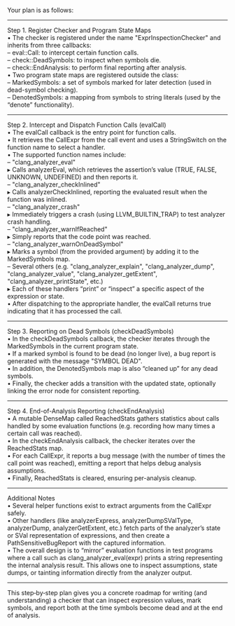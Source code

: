 Your plan is as follows:

------------------------------------------------------------
Step 1. Register Checker and Program State Maps  
  • The checker is registered under the name "ExprInspectionChecker" and inherits from three callbacks:  
    – eval::Call: to intercept certain function calls.  
    – check::DeadSymbols: to inspect when symbols die.  
    – check::EndAnalysis: to perform final reporting after analysis.  
  • Two program state maps are registered outside the class:  
    – MarkedSymbols: a set of symbols marked for later detection (used in dead-symbol checking).  
    – DenotedSymbols: a mapping from symbols to string literals (used by the “denote” functionality).

------------------------------------------------------------
Step 2. Intercept and Dispatch Function Calls (evalCall)  
  • The evalCall callback is the entry point for function calls.  
  • It retrieves the CallExpr from the call event and uses a StringSwitch on the function name to select a handler.  
  • The supported function names include:  
    – "clang_analyzer_eval"  
        ▸ Calls analyzerEval, which retrieves the assertion’s value (TRUE, FALSE, UNKNOWN, UNDEFINED) and then reports it.  
    – "clang_analyzer_checkInlined"  
        ▸ Calls analyzerCheckInlined, reporting the evaluated result when the function was inlined.  
    – "clang_analyzer_crash"  
        ▸ Immediately triggers a crash (using LLVM_BUILTIN_TRAP) to test analyzer crash handling.  
    – "clang_analyzer_warnIfReached"  
        ▸ Simply reports that the code point was reached.  
    – "clang_analyzer_warnOnDeadSymbol"  
        ▸ Marks a symbol (from the provided argument) by adding it to the MarkedSymbols map.  
    – Several others (e.g. "clang_analyzer_explain", "clang_analyzer_dump", "clang_analyzer_value", "clang_analyzer_getExtent", "clang_analyzer_printState", etc.)  
        ▸ Each of these handlers “print” or “inspect” a specific aspect of the expression or state.  
  • After dispatching to the appropriate handler, the evalCall returns true indicating that it has processed the call.

------------------------------------------------------------
Step 3. Reporting on Dead Symbols (checkDeadSymbols)  
  • In the checkDeadSymbols callback, the checker iterates through the MarkedSymbols in the current program state.  
  • If a marked symbol is found to be dead (no longer live), a bug report is generated with the message "SYMBOL DEAD".  
  • In addition, the DenotedSymbols map is also “cleaned up” for any dead symbols.  
  • Finally, the checker adds a transition with the updated state, optionally linking the error node for consistent reporting.

------------------------------------------------------------
Step 4. End-of-Analysis Reporting (checkEndAnalysis)  
  • A mutable DenseMap called ReachedStats gathers statistics about calls handled by some evaluation functions (e.g. recording how many times a certain call was reached).  
  • In the checkEndAnalysis callback, the checker iterates over the ReachedStats map.  
  • For each CallExpr, it reports a bug message (with the number of times the call point was reached), emitting a report that helps debug analysis assumptions.  
  • Finally, ReachedStats is cleared, ensuring per-analysis cleanup.

------------------------------------------------------------
Additional Notes  
  • Several helper functions exist to extract arguments from the CallExpr safely.  
  • Other handlers (like analyzerExpress, analyzerDumpSValType, analyzerDump, analyzerGetExtent, etc.) fetch parts of the analyzer’s state or SVal representation of expressions, and then create a PathSensitiveBugReport with the captured information.  
  • The overall design is to “mirror” evaluation functions in test programs where a call such as clang_analyzer_eval(expr) prints a string representing the internal analysis result. This allows one to inspect assumptions, state dumps, or tainting information directly from the analyzer output.

------------------------------------------------------------
This step‐by‐step plan gives you a concrete roadmap for writing (and understanding) a checker that can inspect expression values, mark symbols, and report both at the time symbols become dead and at the end of analysis.